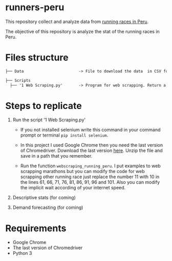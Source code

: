 # runners-peru

This repository collect and analyze data from [running races in Peru](https://pacifictiming.com/resultados/).

The objective of this repository is analyze the stat of the running races in Peru.

# Files structure

```markdown
├── Data                        -> File to download the data  in CSV format.

├── Scripts
  ├── '1 Web Scraping.py'       -> Program for web scrapping. Return a csv file with enconded utf-8 and a data frame.
```

# Steps to replicate

1. Run the script '1 Web Scraping.py'  
   * If you not installed selenium write this command in your command prompt or terminal `pip install selenium`.

   * In this project I used Google Chrome then you need the last version of Chromedriver.  Download the last version [here](https://chromedriver.chromium.org/downloads). Unzip the file and save in a path that you remember.

   * Run the function `webscraping_running_peru`. I put examples to web scrapping marathons but you can modify the code for web scrapping other running race just replace the number 11 with 10 in the lines 61, 66, 71, 76, 81, 86, 91, 96 and 101. Also you can modify the implicit wait according of your internet speed.

2. Descriptive stats (for coming)
3. Demand forecasting (for coming)

# Requirements
  - Google Chrome
  - The last version of Chromedriver
  - Python 3
